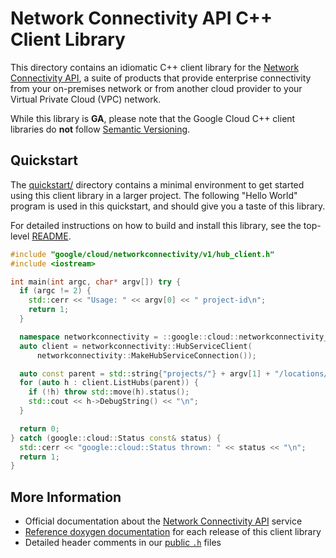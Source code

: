# Network Connectivity API C++ Client Library

This directory contains an idiomatic C++ client library for the
[Network Connectivity API][cloud-service-docs], a suite of products that provide
enterprise connectivity from your on-premises network or from another cloud
provider to your Virtual Private Cloud (VPC) network.

While this library is **GA**, please note that the Google Cloud C++ client
libraries do **not** follow [Semantic Versioning](https://semver.org/).

## Quickstart

The [quickstart/](quickstart/README.md) directory contains a minimal environment
to get started using this client library in a larger project. The following
"Hello World" program is used in this quickstart, and should give you a taste of
this library.

For detailed instructions on how to build and install this library, see the
top-level [README](/README.md#building-and-installing).

<!-- inject-quickstart-start -->

```cc
#include "google/cloud/networkconnectivity/v1/hub_client.h"
#include <iostream>

int main(int argc, char* argv[]) try {
  if (argc != 2) {
    std::cerr << "Usage: " << argv[0] << " project-id\n";
    return 1;
  }

  namespace networkconnectivity = ::google::cloud::networkconnectivity_v1;
  auto client = networkconnectivity::HubServiceClient(
      networkconnectivity::MakeHubServiceConnection());

  auto const parent = std::string{"projects/"} + argv[1] + "/locations/global";
  for (auto h : client.ListHubs(parent)) {
    if (!h) throw std::move(h).status();
    std::cout << h->DebugString() << "\n";
  }

  return 0;
} catch (google::cloud::Status const& status) {
  std::cerr << "google::cloud::Status thrown: " << status << "\n";
  return 1;
}
```

<!-- inject-quickstart-end -->

## More Information

- Official documentation about the [Network Connectivity API][cloud-service-docs] service
- [Reference doxygen documentation][doxygen-link] for each release of this
  client library
- Detailed header comments in our [public `.h`][source-link] files

[cloud-service-docs]: https://cloud.google.com/network-connectivity/docs
[doxygen-link]: https://cloud.google.com/cpp/docs/reference/networkconnectivity/latest/
[source-link]: https://github.com/googleapis/google-cloud-cpp/tree/main/google/cloud/networkconnectivity
